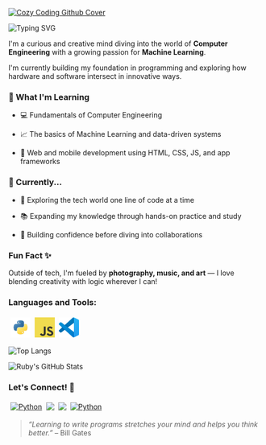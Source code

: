 <a href="https://gifyu.com/image/bNSD9"><img src="https://s14.gifyu.com/images/bNSD9.gif" alt="Cozy Coding Github Cover" border="0" /></a>

![Typing SVG](https://readme-typing-svg.demolab.com?font=Source+Code+Pro&size=24&pause=1000&color=FFFFFF&center=true&vCenter=true&width=435&lines=Hi+there%2C+I'm+Ruby+Cintron!;Aspiring+Computer+Engineer;Creative+Mind+%7C+Art+%2B+Tech)

I'm a curious and creative mind diving into the world of **Computer Engineering** with a growing passion for **Machine Learning**. 

I'm currently building my foundation in programming and exploring how hardware and software intersect in innovative ways.


### 🧠 What I'm Learning

- 💻 Fundamentals of Computer Engineering
  
- 📈 The basics of Machine Learning and data-driven systems
  
- 📱 Web and mobile development using HTML, CSS, JS, and app frameworks 

### 🚀 Currently...

- 🌱 Exploring the tech world one line of code at a time

- 📚 Expanding my knowledge through hands-on practice and study

- 🎯 Building confidence before diving into collaborations

### Fun Fact ✨

Outside of tech, I'm fueled by **photography, music, and art** — I love blending creativity with logic wherever I can!

### Languages and Tools: 
<p align="left"> <img src="https://raw.githubusercontent.com/github/explore/80688e429a7d4ef2fca1e82350fe8e3517d3494d/topics/python/python.png" alt="Python" height="40" style="vertical-align:top; margin:4px"><img src="https://raw.githubusercontent.com/github/explore/80688e429a7d4ef2fca1e82350fe8e3517d3494d/topics/javascript/javascript.png" alt="Javascript" height="40" style="vertical-align:top; margin:4px"><img src="https://raw.githubusercontent.com/github/explore/80688e429a7d4ef2fca1e82350fe8e3517d3494d/topics/visual-studio-code/visual-studio-code.png" alt="VS Code" height="40" style="vertical-align:top; margin:4px">

  ![Top Langs](https://github-readme-stats.vercel.app/api/top-langs/?username=RubyCintron&theme=dark)
  
![Ruby's GitHub Stats](https://github-readme-stats.vercel.app/api?username=RubyCintron&show_icons=true&theme=dark) 

### Let's Connect! 💬
<p align="">
<a href="mailto:RubyCintron@gmail.com"> <img src="https://img.icons8.com/?size=100&id=qyRpAggnV0zH&format=png&color=000000" alt="Python" height="40" style="vertical-align:top; margin:4px"></a><a href="https://www.threads.net/@rubycintron" target="_blank" rel="noopener noreferrer"><img src="https://img.icons8.com/?size=100&id=AS2a6aA9BwK3&format=png&color=EBEBEB" height="40" style="vertical-align:top; margin:4px"></a><a href="https://linkedin.com/in/RubyCintron" target="_blank" rel="noopener noreferrer"><img src="https://img.icons8.com/?size=100&id=13930&format=png&color=000000" height="40" style="vertical-align:top; margin:4px"></a><a href="https://RubyCintron.github.io/" target="_blank" rel="noopener noreferrer"><img src="https://img.icons8.com/?size=100&id=75DPPyc8hj5T&format=png&color=000000" alt="Python" height="40" style="vertical-align:top; margin:4px"></a></p>

> *“Learning to write programs stretches your mind and helps you think better.”* – Bill Gates
